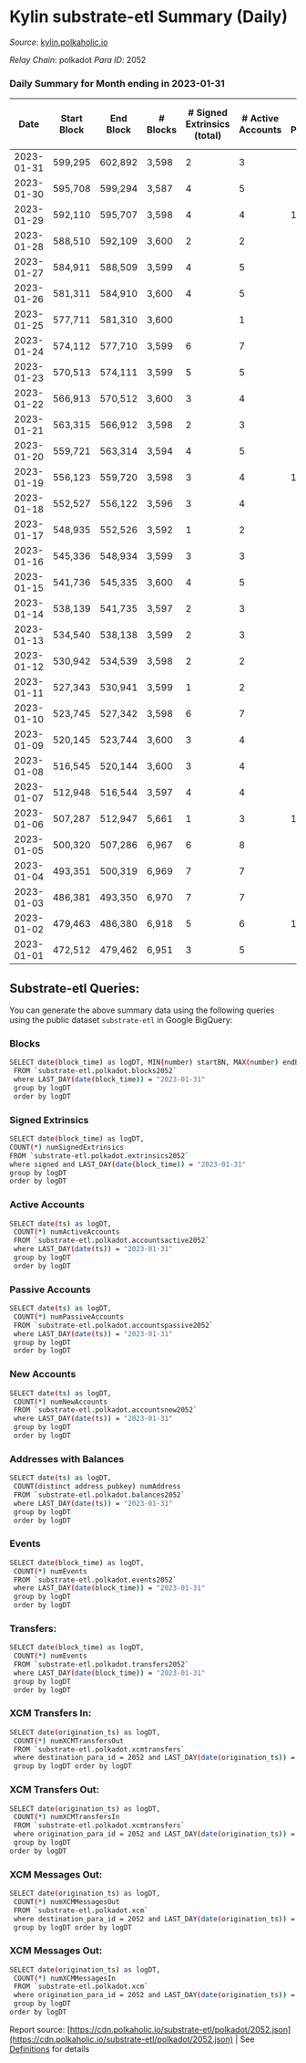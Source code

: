 # Kylin substrate-etl Summary (Daily)

_Source_: [kylin.polkaholic.io](https://kylin.polkaholic.io)

*Relay Chain*: polkadot
*Para ID*: 2052



### Daily Summary for Month ending in 2023-01-31


| Date | Start Block | End Block | # Blocks | # Signed Extrinsics (total) | # Active Accounts | # Passive | # New | # Addresses with Balances | # Events | # Transfers | # XCM Transfers In | # XCM Transfers Out | # XCM In | # XCM Out | Issues | 
| ---- | ----------- | --------- | -------- | --------------------------- | ----------------- | --------- | ----- | ------------------------- | -------- | ----------- | ------------------ | ------------------- | -------- | --------- | ------ |
| 2023-01-31 | 599,295 | 602,892 | 3,598 | 2 | 3 |  |  | 1,108 | 7,204 |   |   |   |  |  |  |
| 2023-01-30 | 595,708 | 599,294 | 3,587 | 4 | 5 |  |  | 1,108 | 7,188 |   |   |   |  |  |  |
| 2023-01-29 | 592,110 | 595,707 | 3,598 | 4 | 4 | 1 | 1 | 1,108 | 7,212 | 2  |   |   |  |  |  |
| 2023-01-28 | 588,510 | 592,109 | 3,600 | 2 | 2 |  |  | 1,107 | 7,208 |   |   |   |  |  |  |
| 2023-01-27 | 584,911 | 588,509 | 3,599 | 4 | 5 |  |  | 1,107 | 7,212 |   |   |   |  |  |  |
| 2023-01-26 | 581,311 | 584,910 | 3,600 | 4 | 5 |  |  | 1,107 | 7,214 |   |   |   |  |  |  |
| 2023-01-25 | 577,711 | 581,310 | 3,600 |  | 1 |  |  | 1,107 | 7,202 |   |   |   |  |  |  |
| 2023-01-24 | 574,112 | 577,710 | 3,599 | 6 | 7 |  |  | 1,107 | 7,218 |   |   |   |  |  |  |
| 2023-01-23 | 570,513 | 574,111 | 3,599 | 5 | 5 |  |  | 1,107 | 7,215 |   |   |   |  |  |  |
| 2023-01-22 | 566,913 | 570,512 | 3,600 | 3 | 4 |  |  | 1,107 | 7,211 |   |   |   |  |  |  |
| 2023-01-21 | 563,315 | 566,912 | 3,598 | 2 | 3 |  |  | 1,107 | 7,204 |   |   |   |  |  |  |
| 2023-01-20 | 559,721 | 563,314 | 3,594 | 4 | 5 |  |  | 1,107 | 7,202 |   |   |   |  |  |  |
| 2023-01-19 | 556,123 | 559,720 | 3,598 | 3 | 4 | 1 | 1 | 1,107 | 7,209 | 1  |   |   |  |  |  |
| 2023-01-18 | 552,527 | 556,122 | 3,596 | 3 | 4 |  |  | 1,106 | 7,203 |   |   |   |  |  |  |
| 2023-01-17 | 548,935 | 552,526 | 3,592 | 1 | 2 |  |  | 1,106 | 7,189 |   |   |   |  |  |  |
| 2023-01-16 | 545,336 | 548,934 | 3,599 | 3 | 3 |  |  | 1,106 | 7,208 |   |   |   |  |  |  |
| 2023-01-15 | 541,736 | 545,335 | 3,600 | 4 | 5 |  |  | 1,106 | 7,214 |   |   |   |  |  |  |
| 2023-01-14 | 538,139 | 541,735 | 3,597 | 2 | 3 |  |  | 1,106 | 7,202 |   |   |   |  |  |  |
| 2023-01-13 | 534,540 | 538,138 | 3,599 | 2 | 3 |  |  | 1,106 | 7,206 |   |   |   |  |  |  |
| 2023-01-12 | 530,942 | 534,539 | 3,598 | 2 | 2 |  |  | 1,106 | 7,204 |   |   |   |  |  |  |
| 2023-01-11 | 527,343 | 530,941 | 3,599 | 1 | 2 |  |  | 1,106 | 7,203 |   |   |   |  |  |  |
| 2023-01-10 | 523,745 | 527,342 | 3,598 | 6 | 7 |  |  | 1,106 | 7,216 |   |   |   |  |  |  |
| 2023-01-09 | 520,145 | 523,744 | 3,600 | 3 | 4 |  |  | 1,106 | 7,210 |   |   |   |  |  |  |
| 2023-01-08 | 516,545 | 520,144 | 3,600 | 3 | 4 |  |  | 1,106 | 7,211 |   |   |   |  |  |  |
| 2023-01-07 | 512,948 | 516,544 | 3,597 | 4 | 4 |  |  | 1,106 | 7,208 |   |   |   |  |  |  |
| 2023-01-06 | 507,287 | 512,947 | 5,661 | 1 | 3 | 1 |  | 1,106 | 11,328 | 1  |   |   |  |  |  |
| 2023-01-05 | 500,320 | 507,286 | 6,967 | 6 | 8 |  |  | 1,106 | 13,956 |   |   |   |  |  |  |
| 2023-01-04 | 493,351 | 500,319 | 6,969 | 7 | 7 |  |  | 1,106 | 13,961 |   |   |   |  |  |  |
| 2023-01-03 | 486,381 | 493,350 | 6,970 | 7 | 7 |  |  | 1,106 | 13,965 |   |   |   |  |  |  |
| 2023-01-02 | 479,463 | 486,380 | 6,918 | 5 | 6 | 1 |  | 1,106 | 13,854 | 1  |   |   |  |  |  |
| 2023-01-01 | 472,512 | 479,462 | 6,951 | 3 | 5 |  |  | 1,106 | 13,914 |   |   |   |  |  |  |

## Substrate-etl Queries:
You can generate the above summary data using the following queries using the public dataset `substrate-etl` in Google BigQuery:

### Blocks
```bash
SELECT date(block_time) as logDT, MIN(number) startBN, MAX(number) endBN, COUNT(*) numBlocks 
 FROM `substrate-etl.polkadot.blocks2052`  
 where LAST_DAY(date(block_time)) = "2023-01-31" 
 group by logDT 
 order by logDT
```

### Signed Extrinsics
```bash
SELECT date(block_time) as logDT, 
COUNT(*) numSignedExtrinsics 
FROM `substrate-etl.polkadot.extrinsics2052`  
where signed and LAST_DAY(date(block_time)) = "2023-01-31" 
group by logDT 
order by logDT
```

### Active Accounts
```bash
SELECT date(ts) as logDT, 
 COUNT(*) numActiveAccounts 
 FROM `substrate-etl.polkadot.accountsactive2052` 
 where LAST_DAY(date(ts)) = "2023-01-31" 
 group by logDT 
 order by logDT
```

### Passive Accounts
```bash
SELECT date(ts) as logDT, 
 COUNT(*) numPassiveAccounts 
 FROM `substrate-etl.polkadot.accountspassive2052` 
 where LAST_DAY(date(ts)) = "2023-01-31" 
 group by logDT 
 order by logDT
```

### New Accounts
```bash
SELECT date(ts) as logDT, 
 COUNT(*) numNewAccounts 
 FROM `substrate-etl.polkadot.accountsnew2052` 
 where LAST_DAY(date(ts)) = "2023-01-31" 
 group by logDT
 order by logDT
```

### Addresses with Balances
```bash
SELECT date(ts) as logDT,
 COUNT(distinct address_pubkey) numAddress 
 FROM `substrate-etl.polkadot.balances2052` 
 where LAST_DAY(date(ts)) = "2023-01-31" 
 group by logDT 
 order by logDT
```

### Events
```bash
SELECT date(block_time) as logDT, 
 COUNT(*) numEvents 
 FROM `substrate-etl.polkadot.events2052` 
 where LAST_DAY(date(block_time)) = "2023-01-31" 
 group by logDT 
 order by logDT
```

### Transfers:
```bash
SELECT date(block_time) as logDT, 
 COUNT(*) numEvents 
 FROM `substrate-etl.polkadot.transfers2052` 
 where LAST_DAY(date(block_time)) = "2023-01-31" 
 group by logDT 
 order by logDT
```

### XCM Transfers In:
```bash
SELECT date(origination_ts) as logDT, 
 COUNT(*) numXCMTransfersOut 
 FROM `substrate-etl.polkadot.xcmtransfers` 
 where destination_para_id = 2052 and LAST_DAY(date(origination_ts)) = "2023-01-31" 
 group by logDT order by logDT
```

### XCM Transfers Out:
```bash
SELECT date(origination_ts) as logDT, 
 COUNT(*) numXCMTransfersIn 
 FROM `substrate-etl.polkadot.xcmtransfers` 
 where origination_para_id = 2052 and LAST_DAY(date(origination_ts)) = "2023-01-31" 
 group by logDT 
order by logDT
```

### XCM Messages Out:
```bash
SELECT date(origination_ts) as logDT, 
 COUNT(*) numXCMMessagesOut 
 FROM `substrate-etl.polkadot.xcm` 
 where destination_para_id = 2052 and LAST_DAY(date(origination_ts)) = "2023-01-31" 
 group by logDT order by logDT
```

### XCM Messages Out:
```bash
SELECT date(origination_ts) as logDT, 
 COUNT(*) numXCMMessagesIn 
 FROM `substrate-etl.polkadot.xcm` 
 where origination_para_id = 2052 and LAST_DAY(date(origination_ts)) = "2023-01-31" 
 group by logDT 
order by logDT
```


Report source: [https://cdn.polkaholic.io/substrate-etl/polkadot/2052.json](https://cdn.polkaholic.io/substrate-etl/polkadot/2052.json) | See [Definitions](/DEFINITIONS.md) for details
